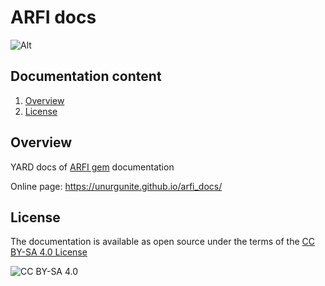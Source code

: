 # ARFI docs

![Alt](https://repobeats.axiom.co/api/embed/a929f5da1837bee2424d8d87a8026c0e3364516e.svg "Repobeats analytics image")

## Documentation content

1. [Overview][1]
2. [License][2]

## Overview

YARD docs of [ARFI gem](https://github.com/unurgunite/arfi) documentation

Online page: https://unurgunite.github.io/arfi_docs/

## License

The documentation is available as open source under the terms of
the [CC BY-SA 4.0 License](https://creativecommons.org/licenses/by-sa/4.0/)

![CC BY-SA 4.0](https://mirrors.creativecommons.org/presskit/buttons/88x31/svg/by-nc.svg)

[1]:https://github.com/unurgunite/arfi_docs#overview

[2]:https://github.com/unurgunite/arfi_docs#license
